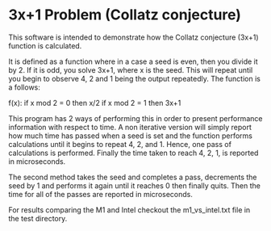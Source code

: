 # 3x+1 Problem (Collatz conjecture)

This software is intended to demonstrate how the Collatz conjecture
(3x+1) function is calculated.

It is defined as a function where in a case a seed is even, then
you divide it by 2.  If it is odd, you solve 3x+1, where x is the seed.
This will repeat until you begin to observe 4, 2 and 1 being the output
repeatedly.  The function is a follows:

f(x): if x mod 2 = 0 then x/2
      if x mod 2 = 1 then 3x+1
 
This program has 2 ways of performing this in order to present performance
information with respect to time.  A non iterative version will simply
report how much time has passed when a seed is set and the function 
performs calculations until it begins to repeat 4, 2, and 1.  Hence, one
pass of calculations is performed.  Finally the time taken to reach 4, 2, 1,
is reported in microseconds.

The second method takes the seed and completes a pass, decrements the seed
by 1 and performs it again until it reaches 0 then finally quits.  Then
the time for all of the passes are reported in microseconds.

For results comparing the M1 and Intel checkout the m1_vs_intel.txt file
in the test directory.
